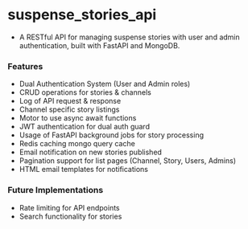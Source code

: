 # suspense_stories_api

- A RESTful API for managing suspense stories with user and admin authentication, built with FastAPI and MongoDB.  

### Features
- Dual Authentication System (User and Admin roles)
- CRUD operations for stories &amp; channels
- Log of API request &amp; response
- Channel specific story listings
- Motor to use async await functions
- JWT authentication for dual auth guard
- Usage of FastAPI background jobs for story processing
- Redis caching mongo query cache
- Email notification on new stories published
- Pagination support for list pages (Channel, Story, Users, Admins)
- HTML email templates for notifications

### Future Implementations
- Rate limiting for API endpoints
- Search functionality for stories